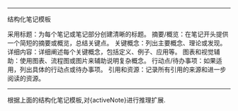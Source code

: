 
---
结构化笔记模板

采用标题：为每个笔记或笔记部分创建清晰的标题。
摘要/概览：在笔记开头提供一个简短的摘要或概览，总结关键点。
关键概念：列出主要概念、理论或发现。
详细内容：详细阐述每个关键概念，包括定义、例子、应用等。
图表和视觉辅助：使用图表、流程图或图片来辅助说明复杂概念。
行动点/待办事项：如果适用，列出具体的行动点或待办事项。
引用和资源：记录所有引用的来源和进一步阅读的资源。

---

根据上面的结构化笔记模板,对{activeNote}进行推理扩展.

